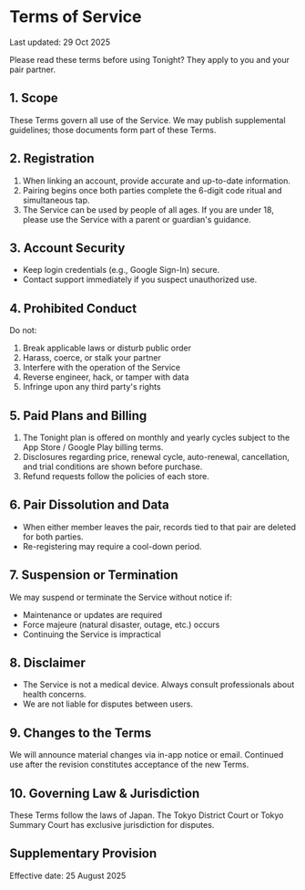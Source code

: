 # Terms of Service

Last updated: 29 Oct 2025

Please read these terms before using Tonight? They apply to you and your pair partner.

## 1. Scope
These Terms govern all use of the Service. We may publish supplemental guidelines; those documents form part of these Terms.

## 2. Registration
1. When linking an account, provide accurate and up-to-date information.
2. Pairing begins once both parties complete the 6-digit code ritual and simultaneous tap.
3. The Service can be used by people of all ages. If you are under 18, please use the Service with a parent or guardian's guidance.

## 3. Account Security
- Keep login credentials (e.g., Google Sign-In) secure.
- Contact support immediately if you suspect unauthorized use.

## 4. Prohibited Conduct
Do not:

1. Break applicable laws or disturb public order
2. Harass, coerce, or stalk your partner
3. Interfere with the operation of the Service
4. Reverse engineer, hack, or tamper with data
5. Infringe upon any third party's rights

## 5. Paid Plans and Billing
1. The Tonight plan is offered on monthly and yearly cycles subject to the App Store / Google Play billing terms.
2. Disclosures regarding price, renewal cycle, auto-renewal, cancellation, and trial conditions are shown before purchase.
3. Refund requests follow the policies of each store.

## 6. Pair Dissolution and Data
- When either member leaves the pair, records tied to that pair are deleted for both parties.
- Re-registering may require a cool-down period.

## 7. Suspension or Termination
We may suspend or terminate the Service without notice if:

- Maintenance or updates are required
- Force majeure (natural disaster, outage, etc.) occurs
- Continuing the Service is impractical

## 8. Disclaimer
- The Service is not a medical device. Always consult professionals about health concerns.
- We are not liable for disputes between users.

## 9. Changes to the Terms
We will announce material changes via in-app notice or email. Continued use after the revision constitutes acceptance of the new Terms.

## 10. Governing Law & Jurisdiction
These Terms follow the laws of Japan. The Tokyo District Court or Tokyo Summary Court has exclusive jurisdiction for disputes.

## Supplementary Provision
Effective date: 25 August 2025
